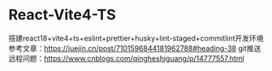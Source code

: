# React-Vite4-TS
搭建react18+vite4+ts+eslint+prettier+husky+lint-staged+commitlint开发环境
参考文章：https://juejin.cn/post/7101596844181962788#heading-38
git推送远程问题：https://www.cnblogs.com/qingheshiguang/p/14777557.html


